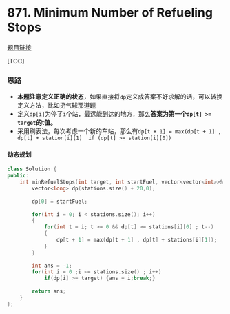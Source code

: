 # 871. Minimum Number of Refueling Stops

[题目链接](https://leetcode.com/problems/minimum-number-of-refueling-stops/)

[TOC]

### 思路

* **本题注意定义正确的状态**，如果直接将`dp`定义成答案不好求解的话，可以转换定义方法，比如扔气球那道题
* 定义`dp[i]`为停了`i`个站，最远能到达的地方，那么**答案为第一个`dp[t] >= target`的t值。**
* 采用刷表法，每次考虑一个新的车站，那么有`dp[t + 1] = max(dp[t + 1] , dp[t] + station[i][1]  if (dp[t] >= station[i][0])`



#### 动态规划

```cpp
class Solution {
public:
    int minRefuelStops(int target, int startFuel, vector<vector<int>>& stations) {
        vector<long> dp(stations.size() + 20,0);
        
        dp[0] = startFuel;
        
        for(int i = 0; i < stations.size(); i++)
        {
            for(int t = i; t >= 0 && dp[t] >= stations[i][0] ; t--)
            {
                dp[t + 1] = max(dp[t + 1] , dp[t] + stations[i][1]);
            }
        }
        
        int ans = -1;
        for(int i = 0 ;i <= stations.size() ; i++)
            if(dp[i] >= target) {ans = i;break;}
        
        return ans;
    }
};
```

